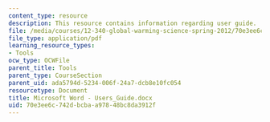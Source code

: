 ```yaml
---
content_type: resource
description: This resource contains information regarding user guide.
file: /media/courses/12-340-global-warming-science-spring-2012/70e3ee6c742dbcbaa97848bc8da3912f_MIT12_340S12_Users_Guide.pdf
file_type: application/pdf
learning_resource_types:
- Tools
ocw_type: OCWFile
parent_title: Tools
parent_type: CourseSection
parent_uid: ada5794d-5234-006f-24a7-dcb8e10fc054
resourcetype: Document
title: Microsoft Word - Users_Guide.docx
uid: 70e3ee6c-742d-bcba-a978-48bc8da3912f
---
```

